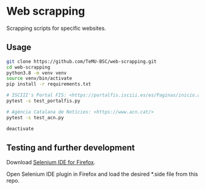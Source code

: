 # Web scrapping

Scrapping scripts for specific websites.

## Usage

```bash
git clone https://github.com/TeMU-BSC/web-scrapping.git
cd web-scrapping
python3.8 -m venv venv
source venv/bin/activate
pip install -r requirements.txt

# ISCIII's Portal FIS: <https://portalfis.isciii.es/es/Paginas/inicio.aspx>
pytest -s test_portalfis.py

# Agència Catalana de Notícies: <https://www.acn.cat/>
pytest -s test_acn.py

deactivate
```

## Testing and further development

Download [Selenium IDE for Firefox](https://addons.mozilla.org/en-US/firefox/addon/selenium-ide/).

Open Selenium IDE plugin in Firefox and load the desired *.side file from this repo.